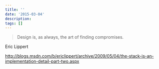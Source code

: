 ```yaml
---
title: ''
date: '2015-03-04'
description:
tags: []
---
```


> Design is, as always, the art of finding compromises.

Eric Lippert

http://blogs.msdn.com/b/ericlippert/archive/2009/05/04/the-stack-is-an-implementation-detail-part-two.aspx
